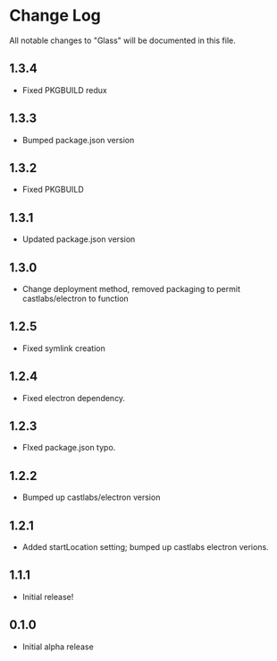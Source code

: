 # Change Log

All notable changes to "Glass" will be documented in this file.

## 1.3.4

- Fixed PKGBUILD redux

## 1.3.3

- Bumped package.json version

## 1.3.2

- Fixed PKGBUILD

## 1.3.1

- Updated package.json version

## 1.3.0

- Change deployment method, removed packaging to permit castlabs/electron to function

## 1.2.5

- Fixed symlink creation

## 1.2.4

- Fixed electron dependency.

## 1.2.3

- FIxed package.json typo.

## 1.2.2

- Bumped up castlabs/electron version

## 1.2.1

- Added startLocation setting; bumped up castlabs electron verions.

## 1.1.1

- Initial release!

## 0.1.0

- Initial alpha release
